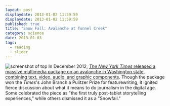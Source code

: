 ```yaml
---
layout: post
displaydate: 2013-01-02 11:59:59
displaydate: 2013-01-02 11:59:59
published: true
title: "Snow Fall: Avalanche at Tunnel Creek"
category: science
date: 2013-01-03
tags: 
  - reading
  - slider
---
```


![screenshot of top](http://sethmnookin.com/wp-content/uploads/2013/08/Screen-Shot-2013-08-16-at-5.15.51-PM.png)
In December 2012, <a href="http://www.nytimes.com/projects/2012/snow-fall/#/?part=tunnel-creek" target="_blank">_The New York Times_ released a massive multimedia package on an avalanche in Washington state, combining text, video, audio, and graphic components</a>. Though the package won the _Times_'s John Branch a Pulitzer Prize for featurewriting, it ignited fierce discussion about what it means to do journalism in the digital age. Some celebrated the piece as "the first truly post-tablet storytelling experiences," while others dismissed it as a "Snowfail."